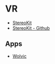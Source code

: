 # VR

* [StereoKit](https://stereokit.net/Pages/Guides/Getting-Started.html)
* [StereoKit - Github](https://github.com/maluoi/StereoKit)

## Apps
* [Wolvic](https://wolvic.org/)
